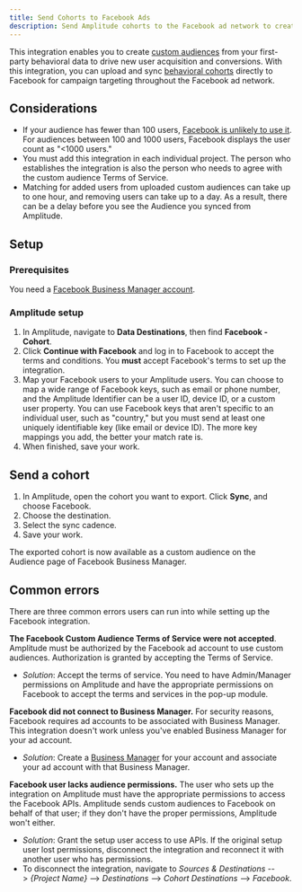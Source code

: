 ```yaml
---
title: Send Cohorts to Facebook Ads
description: Send Amplitude cohorts to the Facebook ad network to create custom audiences. 
---
```


This integration enables you to create [custom audiences](https://www.facebook.com/business/help/381385302004628) from your first-party behavioral data to drive new user acquisition and conversions. With this integration, you can upload and sync [behavioral cohorts](https://help.amplitude.com/hc/en-us/articles/231881448) directly to Facebook for campaign targeting throughout the Facebook ad network.  

## Considerations

- If your audience has fewer than 100 users, [Facebook is unlikely to use it](https://www.facebook.com/business/a/custom-to-lookalike-audiences#:~:text=Note%3A%20The%20minimum%20source%20audience,find%20who%20look%20like%20them.). For audiences between 100 and 1000 users, Facebook displays the user count as "<1000 users."
- You must add this integration in each individual project. The person who establishes the integration is also the person who needs to agree with the custom audience Terms of Service.
- Matching for added users from uploaded custom audiences can take up to one hour, and removing users can take up to a day. As a result, there can be a delay before you see the Audience you synced from Amplitude.

## Setup

### Prerequisites

You need a [Facebook Business Manager account](https://business.facebook.com/).

### Amplitude setup

1. In Amplitude, navigate to **Data Destinations**, then find **Facebook - Cohort**.
2. Click **Continue with Facebook** and log in to Facebook to accept the terms and conditions. You **must** accept Facebook's terms to set up the integration.
3. Map your Facebook users to your Amplitude users. You can choose to map a wide range of Facebook keys, such as email or phone number, and the Amplitude Identifier can be a user ID, device ID, or a custom user property. You can use Facebook keys that aren't specific to an individual user, such as "country," but you must send at least one uniquely identifiable key (like email or device ID). The more key mappings you add, the better your match rate is.
4. When finished, save your work. 

## Send a cohort

1. In Amplitude, open the cohort you want to export. Click **Sync**, and choose Facebook.
2. Choose the destination.
3. Select the sync cadence.
4. Save your work.

The exported cohort is now available as a custom audience on the Audience page of Facebook Business Manager.

## Common errors

There are three common errors users can run into while setting up the Facebook integration.

**The Facebook Custom Audience Terms of Service were not accepted**. Amplitude must be authorized by the Facebook ad account to use custom audiences. Authorization is granted by accepting the Terms of Service.

  - *Solution*: Accept the terms of service. You need to have Admin/Manager permissions on Amplitude and have the appropriate permissions on Facebook to accept the terms and services in the pop-up module.

**Facebook did not connect to Business Manager.** For security reasons, Facebook requires ad accounts to be associated with Business Manager. This integration doesn't work unless you've enabled Business Manager for your ad account.

  - *Solution*: Create a [Business Manager](https://www.facebook.com/business/help/1710077379203657) for your account and associate your ad account with that Business Manager.

**Facebook user lacks audience permissions.** The user who sets up the integration on Amplitude must have the appropriate permissions to access the Facebook APIs. Amplitude sends custom audiences to Facebook on behalf of that user; if they don't have the proper permissions, Amplitude won't either.

  - *Solution*: Grant the setup user access to use APIs. If the original setup user lost permissions, disconnect the integration and reconnect it with another user who has permissions.
  - To disconnect the integration, navigate to *Sources & Destinations* --> *{Project Name}* --> *Destinations* --> *Cohort Destinations* --> *Facebook*.
